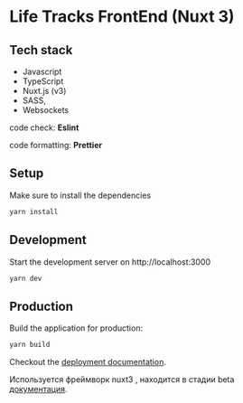 # Life Tracks FrontEnd (Nuxt 3)

## Tech stack

- Javascript 
- TypeScript
- Nuxt.js (v3)
- SASS,
- Websockets

сode сheck: **Eslint** 

code formatting: **Prettier**

## Setup

Make sure to install the dependencies

```bash
yarn install
```

## Development

Start the development server on http://localhost:3000

```bash
yarn dev
```

## Production

Build the application for production:

```bash
yarn build
```

Checkout the [deployment documentation](https://v3.nuxtjs.org/docs/deployment).

Используется фреймворк nuxt3 , находится в стадии beta [документация](https://v3.nuxtjs.org).
